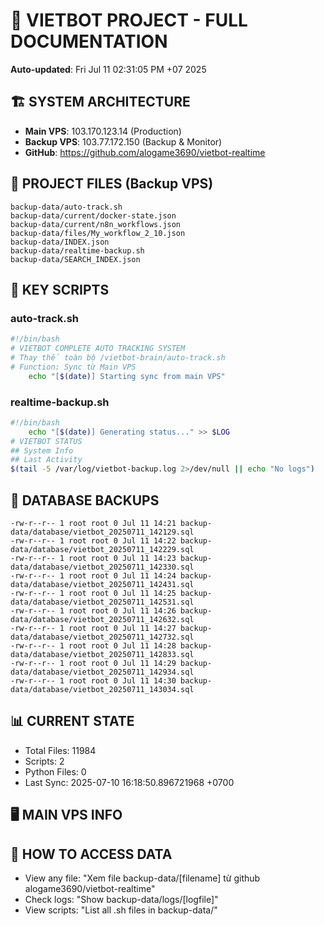 # 🤖 VIETBOT PROJECT - FULL DOCUMENTATION
**Auto-updated**: Fri Jul 11 02:31:05 PM +07 2025

## 🏗️ SYSTEM ARCHITECTURE
- **Main VPS**: 103.170.123.14 (Production)
- **Backup VPS**: 103.77.172.150 (Backup & Monitor)
- **GitHub**: https://github.com/alogame3690/vietbot-realtime

## 📁 PROJECT FILES (Backup VPS)
```
backup-data/auto-track.sh
backup-data/current/docker-state.json
backup-data/current/n8n_workflows.json
backup-data/files/My_workflow_2_10.json
backup-data/INDEX.json
backup-data/realtime-backup.sh
backup-data/SEARCH_INDEX.json
```

## 🔧 KEY SCRIPTS
### auto-track.sh
```bash
#!/bin/bash
# VIETBOT COMPLETE AUTO TRACKING SYSTEM
# Thay thế toàn bộ /vietbot-brain/auto-track.sh
# Function: Sync từ Main VPS
    echo "[$(date)] Starting sync from main VPS"
```
### realtime-backup.sh
```bash
#!/bin/bash
    echo "[$(date)] Generating status..." >> $LOG
# VIETBOT STATUS
## System Info
## Last Activity
$(tail -5 /var/log/vietbot-backup.log 2>/dev/null || echo "No logs")
```

## 💾 DATABASE BACKUPS
```
-rw-r--r-- 1 root root 0 Jul 11 14:21 backup-data/database/vietbot_20250711_142129.sql
-rw-r--r-- 1 root root 0 Jul 11 14:22 backup-data/database/vietbot_20250711_142229.sql
-rw-r--r-- 1 root root 0 Jul 11 14:23 backup-data/database/vietbot_20250711_142330.sql
-rw-r--r-- 1 root root 0 Jul 11 14:24 backup-data/database/vietbot_20250711_142431.sql
-rw-r--r-- 1 root root 0 Jul 11 14:25 backup-data/database/vietbot_20250711_142531.sql
-rw-r--r-- 1 root root 0 Jul 11 14:26 backup-data/database/vietbot_20250711_142632.sql
-rw-r--r-- 1 root root 0 Jul 11 14:27 backup-data/database/vietbot_20250711_142732.sql
-rw-r--r-- 1 root root 0 Jul 11 14:28 backup-data/database/vietbot_20250711_142833.sql
-rw-r--r-- 1 root root 0 Jul 11 14:29 backup-data/database/vietbot_20250711_142934.sql
-rw-r--r-- 1 root root 0 Jul 11 14:30 backup-data/database/vietbot_20250711_143034.sql
```

## 📊 CURRENT STATE
- Total Files: 11984
- Scripts: 2
- Python Files: 0
- Last Sync: 2025-07-10 16:18:50.896721968 +0700

## 🖥️ MAIN VPS INFO


## 🚨 HOW TO ACCESS DATA
- View any file: "Xem file backup-data/[filename] từ github alogame3690/vietbot-realtime"
- Check logs: "Show backup-data/logs/[logfile]"
- View scripts: "List all .sh files in backup-data/"

